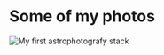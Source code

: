# Some of my photos

![My first astrophotografy stack](/photos/Eagle.jpg "Milky Way on Eagle constellation")
